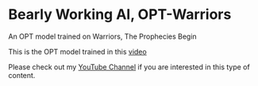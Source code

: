 # Bearly Working AI, OPT-Warriors

An OPT model trained on Warriors, The Prophecies Begin

This is the OPT model trained in this [video](https://youtu.be/BAloWD4FXIM)

Please check out my [YouTube Channel](https://www.youtube.com/channel/UCLXxfueCPZRZnyGFWJ07uqA) if you are interested in this type of content.
